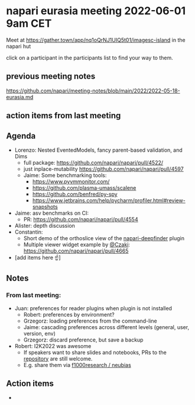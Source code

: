 # napari eurasia meeting 2022-06-01 9am CET

Meet at https://gather.town/app/nq1oQrNJ1UIQ5t01/imagesc-island in the napari hut

click on a participant in the participants list to find your way to them.

## previous meeting notes

https://github.com/napari/meeting-notes/blob/main/2022/2022-05-18-eurasia.md

## action items from last meeting


## Agenda

- Lorenzo: Nested EventedModels, fancy parent-based validation, and Dims
    - full package: https://github.com/napari/napari/pull/4522/
    - just inplace-mutability https://github.com/napari/napari/pull/4597
    - Jaime: Some benchmarking tools:
        - https://www.pyvmmonitor.com/
        - https://github.com/plasma-umass/scalene
        - https://github.com/benfred/py-spy
        - https://www.jetbrains.com/help/pycharm/profiler.html#review-snapshots
- Jaime: asv benchmarks on CI:
    - PR: https://github.com/napari/napari/pull/4554
- Alister: depth discussion
- Constantin:
    - Short demo of the orthoslice view of the [napari-deepfinder](https://github.com/deep-finder/napari-deepfinder) plugin
    - Multiple viewer widget example by [@Czaki](https://github.com/Czaki): https://github.com/napari/napari/pull/4665
- [add items here :point_up:]

Notes
-----

### From last meeting:

- Juan: preferences for reader plugins when plugin is not installed
    - Robert: preferences by environment?
    - Grzegorz: loading preferences from the command-line
    - Jaime: cascading preferences across different levels (general, user, version, env)
    - Grzegorz: discard preference, but save a backup
- Robert: I2K2022 was awesome
  - If speakers want to share slides and notebooks, PRs to the [repository](https://github.com/haesleinhuepf/I2K2022-napari-workshop) are still welcome.
  - E.g. share them via [f1000research / neubias](https://f1000research.com/neubias)

Action items
------------

- 
